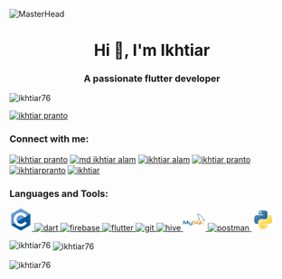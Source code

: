 ![MasterHead](https://developers.giphy.com/branch/master/static/api-512d36c09662682717108a38bbb5c57d.gif)

<h1 align="center">Hi 👋, I'm Ikhtiar</h1>
<h3 align="center">A passionate flutter developer</h3>

<p align="left"> <img src="https://komarev.com/ghpvc/?username=ikhtiar76&label=Profile%20views&color=0e75b6&style=flat" alt="ikhtiar76" /> </p>

<p align="left"> <a href="https://twitter.com/ikhtiar pranto" target="blank"><img src="https://img.shields.io/twitter/follow/ikhtiar pranto?logo=twitter&style=for-the-badge" alt="ikhtiar pranto" /></a> </p>

<h3 align="left">Connect with me:</h3>
<p align="left">
<a href="https://twitter.com/ikhtiar pranto" target="blank"><img align="center" src="https://raw.githubusercontent.com/rahuldkjain/github-profile-readme-generator/master/src/images/icons/Social/twitter.svg" alt="ikhtiar pranto" height="30" width="40" /></a>
<a href="https://linkedin.com/in/md ikhtiar alam" target="blank"><img align="center" src="https://raw.githubusercontent.com/rahuldkjain/github-profile-readme-generator/master/src/images/icons/Social/linked-in-alt.svg" alt="md ikhtiar alam" height="30" width="40" /></a>
<a href="https://stackoverflow.com/users/ikhtiar alam" target="blank"><img align="center" src="https://raw.githubusercontent.com/rahuldkjain/github-profile-readme-generator/master/src/images/icons/Social/stack-overflow.svg" alt="ikhtiar alam" height="30" width="40" /></a>
<a href="https://fb.com/ikhtiar pranto" target="blank"><img align="center" src="https://raw.githubusercontent.com/rahuldkjain/github-profile-readme-generator/master/src/images/icons/Social/facebook.svg" alt="ikhtiar pranto" height="30" width="40" /></a>
<a href="https://instagram.com/ikhtiarpranto" target="blank"><img align="center" src="https://raw.githubusercontent.com/rahuldkjain/github-profile-readme-generator/master/src/images/icons/Social/instagram.svg" alt="ikhtiarpranto" height="30" width="40" /></a>
<a href="https://dribbble.com/ikhtiar" target="blank"><img align="center" src="https://raw.githubusercontent.com/rahuldkjain/github-profile-readme-generator/master/src/images/icons/Social/dribbble.svg" alt="ikhtiar" height="30" width="40" /></a>
</p>

<h3 align="left">Languages and Tools:</h3>
<p align="left"> <a href="https://www.cprogramming.com/" target="_blank" rel="noreferrer"> <img src="https://raw.githubusercontent.com/devicons/devicon/master/icons/c/c-original.svg" alt="c" width="40" height="40"/> </a> <a href="https://dart.dev" target="_blank" rel="noreferrer"> <img src="https://www.vectorlogo.zone/logos/dartlang/dartlang-icon.svg" alt="dart" width="40" height="40"/> </a> <a href="https://firebase.google.com/" target="_blank" rel="noreferrer"> <img src="https://www.vectorlogo.zone/logos/firebase/firebase-icon.svg" alt="firebase" width="40" height="40"/> </a> <a href="https://flutter.dev" target="_blank" rel="noreferrer"> <img src="https://www.vectorlogo.zone/logos/flutterio/flutterio-icon.svg" alt="flutter" width="40" height="40"/> </a> <a href="https://git-scm.com/" target="_blank" rel="noreferrer"> <img src="https://www.vectorlogo.zone/logos/git-scm/git-scm-icon.svg" alt="git" width="40" height="40"/> </a> <a href="https://hive.apache.org/" target="_blank" rel="noreferrer"> <img src="https://www.vectorlogo.zone/logos/apache_hive/apache_hive-icon.svg" alt="hive" width="40" height="40"/> </a> <a href="https://www.mysql.com/" target="_blank" rel="noreferrer"> <img src="https://raw.githubusercontent.com/devicons/devicon/master/icons/mysql/mysql-original-wordmark.svg" alt="mysql" width="40" height="40"/> </a> <a href="https://postman.com" target="_blank" rel="noreferrer"> <img src="https://www.vectorlogo.zone/logos/getpostman/getpostman-icon.svg" alt="postman" width="40" height="40"/> </a> <a href="https://www.python.org" target="_blank" rel="noreferrer"> <img src="https://raw.githubusercontent.com/devicons/devicon/master/icons/python/python-original.svg" alt="python" width="40" height="40"/> </a> </p>

<p><img align="left" src="https://github-readme-stats.vercel.app/api/top-langs?username=ikhtiar76&show_icons=true&locale=en&layout=compact" alt="ikhtiar76" /></p>

<p>&nbsp;<img align="center" src="https://github-readme-stats.vercel.app/api?username=ikhtiar76&show_icons=true&locale=en" alt="ikhtiar76" /></p>

<p><img align="center" src="https://github-readme-streak-stats.herokuapp.com/?user=ikhtiar76&" alt="ikhtiar76" /></p>
